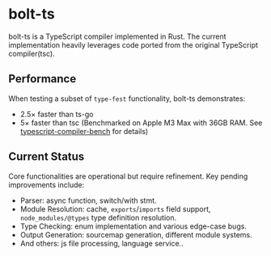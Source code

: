 # bolt-ts

bolt-ts is a TypeScript compiler implemented in Rust. The current implementation heavily leverages code ported from the original TypeScript compiler(tsc).

## Performance

When testing a subset of `type-fest` functionality, bolt-ts demonstrates:

- 2.5× faster than ts-go
- 5× faster than tsc
(Benchmarked on Apple M3 Max with 36GB RAM. See [typescript-compiler-bench](https://github.com/bvanjoi/typescript-compiler-bench) for details)

## Current Status

Core functionalities are operational but require refinement. Key pending improvements include:

- Parser: async function, switch/with stmt.
- Module Resolution: cache, `exports`/`imports` field support, `node_modules/@types` type definition resolution.
- Type Checking: enum implementation and various edge-case bugs.
- Output Generation: sourcemap generation, different module systems.
- And others: js file processing, language service..


